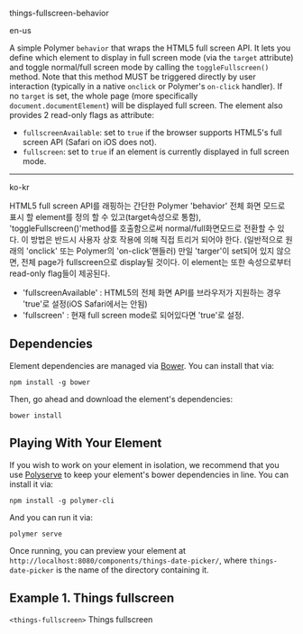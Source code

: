 things-fullscreen-behavior

en-us

A simple Polymer `behavior` that wraps the HTML5 full screen API.
It lets you define which element to display in full screen mode
(via the `target` attribute) and toggle normal/full screen
mode by calling the `toggleFullscreen()` method.
Note that this method MUST be triggered directly by user interaction
(typically in a native `onclick` or Polymer's `on-click` handler).
If no `target` is set, the whole page (more specifically
`document.documentElement`) will be displayed full screen.
The element also provides 2 read-only flags as attribute:
- `fullscreenAvailable`: set to `true` if the browser supports
   HTML5's full screen API (Safari on iOS does not).
- `fullscreen`: set to `true` if an element is currently displayed in
   full screen mode.

******
ko-kr

HTML5 full screen API를 래핑하는 간단한 Polymer 'behavior'
전체 화면 모드로 표시 할 element를 정의 할 수 있고(target속성으로 통함),
'toggleFullscreen()'method를 호출함으로써 normal/full화면모드로 전환할 수 있다.
이 방법은 반드시 사용자 상호 작용에 의해 직접 트리거 되어야 한다.
(일반적으로 원래의 'onclick' 또는 Polymer의 'on-click'핸들러)
만일 'targer'이 set되어 있지 않으면, 전체 page가 fullscreen으로 display될 것이다.
이 element는 또한 속성으로부터 read-only flag들이 제공된다.
- 'fullscreenAvailable' : HTML5의 전체 화면 API를 브라우저가 지원하는 경우 'true'로 설정(iOS Safari에서는 안됨)
- 'fullscreen' : 현재 full screen mode로 되어있다면 'true'로 설정.


## Dependencies

Element dependencies are managed via [Bower](http://bower.io/). You can
install that via:

    npm install -g bower

Then, go ahead and download the element's dependencies:

    bower install


## Playing With Your Element

If you wish to work on your element in isolation, we recommend that you use
[Polyserve](https://github.com/PolymerLabs/polyserve) to keep your element's
bower dependencies in line. You can install it via:

    npm install -g polymer-cli

And you can run it via:

    polymer serve

Once running, you can preview your element at
`http://localhost:8080/components/things-date-picker/`, where `things-date-picker` is the name of the directory containing it.


## Example 1. Things fullscreen
`<things-fullscreen>` Things fullscreen
